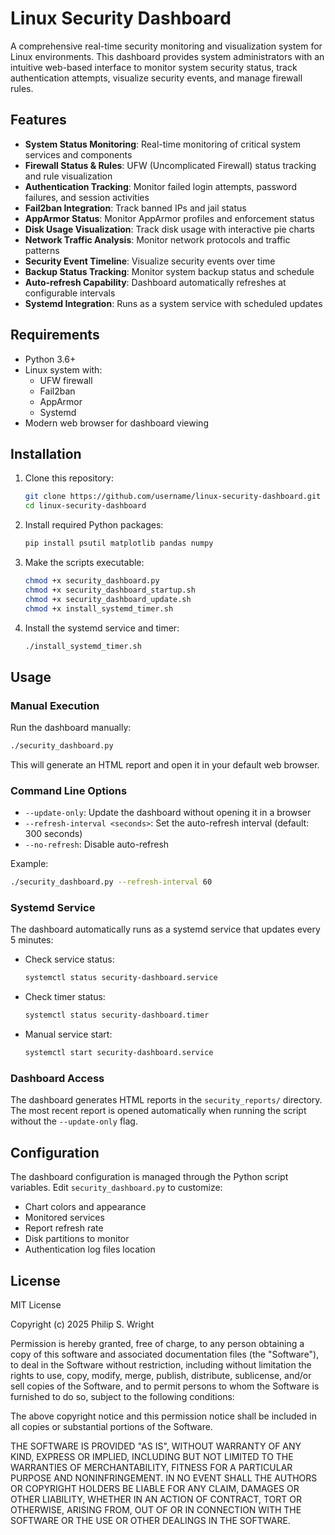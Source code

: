 # Linux Security Dashboard

A comprehensive real-time security monitoring and visualization system for Linux environments. This dashboard provides system administrators with an intuitive web-based interface to monitor system security status, track authentication attempts, visualize security events, and manage firewall rules.

## Features

- **System Status Monitoring**: Real-time monitoring of critical system services and components
- **Firewall Status & Rules**: UFW (Uncomplicated Firewall) status tracking and rule visualization
- **Authentication Tracking**: Monitor failed login attempts, password failures, and session activities
- **Fail2ban Integration**: Track banned IPs and jail status
- **AppArmor Status**: Monitor AppArmor profiles and enforcement status
- **Disk Usage Visualization**: Track disk usage with interactive pie charts
- **Network Traffic Analysis**: Monitor network protocols and traffic patterns
- **Security Event Timeline**: Visualize security events over time
- **Backup Status Tracking**: Monitor system backup status and schedule
- **Auto-refresh Capability**: Dashboard automatically refreshes at configurable intervals
- **Systemd Integration**: Runs as a system service with scheduled updates

## Requirements

- Python 3.6+
- Linux system with:
  - UFW firewall
  - Fail2ban
  - AppArmor
  - Systemd
- Modern web browser for dashboard viewing

## Installation

1. Clone this repository:
   ```bash
   git clone https://github.com/username/linux-security-dashboard.git
   cd linux-security-dashboard
   ```

2. Install required Python packages:
   ```bash
   pip install psutil matplotlib pandas numpy
   ```

3. Make the scripts executable:
   ```bash
   chmod +x security_dashboard.py
   chmod +x security_dashboard_startup.sh
   chmod +x security_dashboard_update.sh
   chmod +x install_systemd_timer.sh
   ```

4. Install the systemd service and timer:
   ```bash
   ./install_systemd_timer.sh
   ```

## Usage

### Manual Execution

Run the dashboard manually:
```bash
./security_dashboard.py
```

This will generate an HTML report and open it in your default web browser.

### Command Line Options

- `--update-only`: Update the dashboard without opening it in a browser
- `--refresh-interval <seconds>`: Set the auto-refresh interval (default: 300 seconds)
- `--no-refresh`: Disable auto-refresh

Example:
```bash
./security_dashboard.py --refresh-interval 60
```

### Systemd Service

The dashboard automatically runs as a systemd service that updates every 5 minutes:

- Check service status:
  ```bash
  systemctl status security-dashboard.service
  ```

- Check timer status:
  ```bash
  systemctl status security-dashboard.timer
  ```

- Manual service start:
  ```bash
  systemctl start security-dashboard.service
  ```

### Dashboard Access

The dashboard generates HTML reports in the `security_reports/` directory. The most recent report is opened automatically when running the script without the `--update-only` flag.

## Configuration

The dashboard configuration is managed through the Python script variables. Edit `security_dashboard.py` to customize:

- Chart colors and appearance
- Monitored services
- Report refresh rate
- Disk partitions to monitor
- Authentication log files location

## License

MIT License

Copyright (c) 2025 Philip S. Wright

Permission is hereby granted, free of charge, to any person obtaining a copy
of this software and associated documentation files (the "Software"), to deal
in the Software without restriction, including without limitation the rights
to use, copy, modify, merge, publish, distribute, sublicense, and/or sell
copies of the Software, and to permit persons to whom the Software is
furnished to do so, subject to the following conditions:

The above copyright notice and this permission notice shall be included in all
copies or substantial portions of the Software.

THE SOFTWARE IS PROVIDED "AS IS", WITHOUT WARRANTY OF ANY KIND, EXPRESS OR
IMPLIED, INCLUDING BUT NOT LIMITED TO THE WARRANTIES OF MERCHANTABILITY,
FITNESS FOR A PARTICULAR PURPOSE AND NONINFRINGEMENT. IN NO EVENT SHALL THE
AUTHORS OR COPYRIGHT HOLDERS BE LIABLE FOR ANY CLAIM, DAMAGES OR OTHER
LIABILITY, WHETHER IN AN ACTION OF CONTRACT, TORT OR OTHERWISE, ARISING FROM,
OUT OF OR IN CONNECTION WITH THE SOFTWARE OR THE USE OR OTHER DEALINGS IN THE
SOFTWARE.

